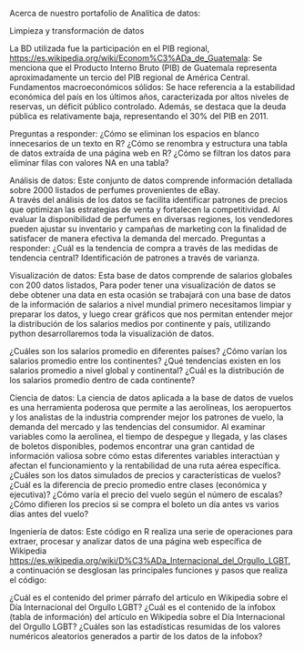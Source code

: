 Acerca de nuestro portafolio de Analítica de datos: 

Limpieza y transformación de datos 

La BD utilizada fue la participación en el PIB regional, https://es.wikipedia.org/wiki/Econom%C3%ADa_de_Guatemala:  Se menciona que el Producto Interno Bruto (PIB) de Guatemala representa aproximadamente un tercio del PIB regional de América Central. Fundamentos macroeconómicos sólidos: Se hace referencia a la estabilidad económica del país en los últimos años, caracterizada por altos niveles de reservas, un déficit público controlado. Además, se destaca que la deuda pública es relativamente baja, representando el 30% del PIB en 2011.

Preguntas a responder:
¿Cómo se eliminan los espacios en blanco innecesarios de un texto en R?
¿Cómo se renombra y estructura una tabla de datos extraída de una página web en R?
¿Cómo se filtran los datos para eliminar filas con valores NA en una tabla?

Análisis de datos: 
Este conjunto de datos comprende información detallada sobre 2000 listados de perfumes provenientes de eBay.  
A través del análisis de los datos se facilita identificar patrones de precios que optimizan las estrategias de venta y fortalecen la competitividad. Al evaluar la disponibilidad de perfumes en diversas regiones, los vendedores pueden ajustar su inventario y campañas de marketing con la finalidad de satisfacer de manera efectiva la demanda del mercado. 
Preguntas a responder:
¿Cuál es la tendencia de compra a través de las medidas de tendencia central? 
Identificación de patrones a través de varianza. 



Visualización de datos: 
Esta base de datos comprende de salarios globales con 200 datos listados, Para poder tener una visualización de datos se debe obtener una data en esta ocasión se trabajará con una base de datos de la información de salarios a nivel mundial primero necesitamos limpiar y preparar los datos, y luego crear gráficos que nos permitan entender mejor la distribución de los salarios medios por continente y país, utilizando python desarrollaremos toda la visualización de datos.

¿Cuáles son los salarios promedio en diferentes países?
¿Cómo varían los salarios promedio entre los continentes?
¿Qué tendencias existen en los salarios promedio a nivel global y continental?
¿Cuál es la distribución de los salarios promedio dentro de cada continente?

Ciencia de datos: 
La ciencia de datos aplicada a la base de datos de vuelos es una herramienta poderosa que permite a las aerolíneas, los aeropuertos y los analistas de la industria comprender mejor los patrones de vuelo, la demanda del mercado y las tendencias del consumidor. Al examinar variables como la aerolínea, el tiempo de despegue y llegada, y las clases de boletos disponibles, podemos encontrar una gran cantidad de información valiosa sobre cómo estas diferentes variables interactúan y afectan el funcionamiento y la rentabilidad de una ruta aérea específica.
¿Cuáles son los datos simulados de precios y características de vuelos?
¿Cuál es la diferencia de precio promedio entre clases (económica y ejecutiva)?
¿Cómo varía el precio del vuelo según el número de escalas?
¿Cómo difieren los precios si se compra el boleto un día antes vs varios días antes del vuelo?



Ingeniería de datos: 
Este código en R realiza una serie de operaciones para extraer, procesar y analizar datos de una página web específica de Wikipedia https://es.wikipedia.org/wiki/D%C3%ADa_Internacional_del_Orgullo_LGBT, a continuación se desglosan las principales funciones y pasos que realiza el código:

¿Cuál es el contenido del primer párrafo del artículo en Wikipedia sobre el Día Internacional del Orgullo LGBT?
¿Cuál es el contenido de la infobox (tabla de información) del artículo en Wikipedia sobre el Día Internacional del Orgullo LGBT?
¿Cuáles son las estadísticas resumidas de los valores numéricos aleatorios generados a partir de los datos de la infobox?
